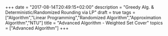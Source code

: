 +++
date =  "2017-08-14T20:49:15+02:00"
description = "Greedy Alg. & Deterministic/Randomized Rounding via LP"
draft = true
tags = ["Algorithm","Linear Programming","Randomized Algorithm","Approximation Algorithm","NTU"]
title =  "Advanced Algorithm - Weighted Set Cover"
topics = ["Advanced Algorithm"]
+++
